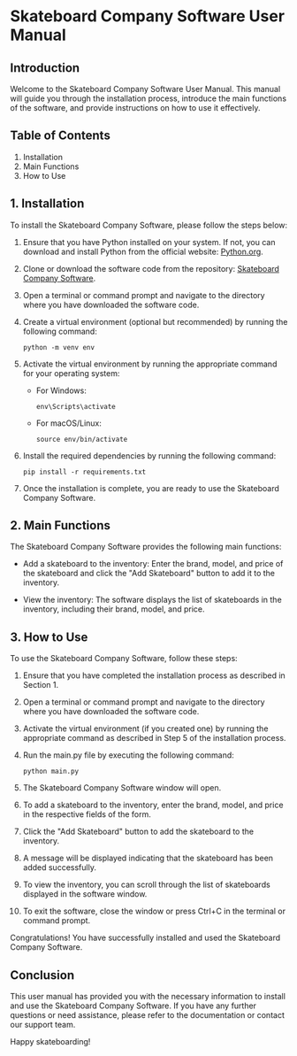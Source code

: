 # Skateboard Company Software User Manual

## Introduction

Welcome to the Skateboard Company Software User Manual. This manual will guide you through the installation process, introduce the main functions of the software, and provide instructions on how to use it effectively.

## Table of Contents

1. Installation
2. Main Functions
3. How to Use

## 1. Installation

To install the Skateboard Company Software, please follow the steps below:

1. Ensure that you have Python installed on your system. If not, you can download and install Python from the official website: [Python.org](https://www.python.org/).

2. Clone or download the software code from the repository: [Skateboard Company Software](https://github.com/your-repository-link).

3. Open a terminal or command prompt and navigate to the directory where you have downloaded the software code.

4. Create a virtual environment (optional but recommended) by running the following command:

   ```
   python -m venv env
   ```

5. Activate the virtual environment by running the appropriate command for your operating system:

   - For Windows:

     ```
     env\Scripts\activate
     ```

   - For macOS/Linux:

     ```
     source env/bin/activate
     ```

6. Install the required dependencies by running the following command:

   ```
   pip install -r requirements.txt
   ```

7. Once the installation is complete, you are ready to use the Skateboard Company Software.

## 2. Main Functions

The Skateboard Company Software provides the following main functions:

- Add a skateboard to the inventory: Enter the brand, model, and price of the skateboard and click the "Add Skateboard" button to add it to the inventory.

- View the inventory: The software displays the list of skateboards in the inventory, including their brand, model, and price.

## 3. How to Use

To use the Skateboard Company Software, follow these steps:

1. Ensure that you have completed the installation process as described in Section 1.

2. Open a terminal or command prompt and navigate to the directory where you have downloaded the software code.

3. Activate the virtual environment (if you created one) by running the appropriate command as described in Step 5 of the installation process.

4. Run the main.py file by executing the following command:

   ```
   python main.py
   ```

5. The Skateboard Company Software window will open.

6. To add a skateboard to the inventory, enter the brand, model, and price in the respective fields of the form.

7. Click the "Add Skateboard" button to add the skateboard to the inventory.

8. A message will be displayed indicating that the skateboard has been added successfully.

9. To view the inventory, you can scroll through the list of skateboards displayed in the software window.

10. To exit the software, close the window or press Ctrl+C in the terminal or command prompt.

Congratulations! You have successfully installed and used the Skateboard Company Software.

## Conclusion

This user manual has provided you with the necessary information to install and use the Skateboard Company Software. If you have any further questions or need assistance, please refer to the documentation or contact our support team.

Happy skateboarding!